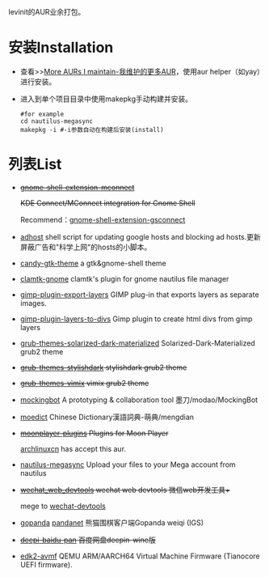 levinit的AUR业余打包。

# 安装Installation

- 查看>>[More AURs I maintain-我维护的更多AUR](https://aur.archlinux.org/packages/?SeB=m&K=levinit)，使用aur helper（如yay）进行安装。

- 进入到单个项目目录中使用makepkg手动构建并安装。

  ```shell
  #for example
  cd nautilus-megasync
  makepkg -i #-i参数自动在构建后安装(install)
  ```

# 列表List

- ~~[gnome-shell-extension-mconnect](https://aur.archlinux.org/packages/gnome-shell-extension-mconnect/)~~

  ~~KDE Connect/MConnect integration for Gnome Shell~~

  Recommend：[gnome-shell-extension-gsconnect](https://aur.archlinux.org/packages/gnome-shell-extension-gsconnect/)

- [adhost](https://github.com/levinit/adhosts)  shell script for updating google hosts and blocking ad hosts.更新屏蔽广告和"科学上网"的hosts的小脚本。

- [candy-gtk-theme](https://github.com/levinit/candy-gtk-theme)  a gtk&gnome-shell theme

- [clamtk-gnome](https://github.com/dave-theunsub/clamtk-gnome)  clamtk's plugin for gnome nautilus file manager

- [gimp-plugin-export-layers](https://github.com/khalim19/gimp-plugin-export-layers)  GIMP plug-in that exports layers as separate images.

- [gimp-plugin-layers-to-divs](https://github.com/MrHeadwar/Layerstodivs) Gimp plugin to create html divs from gimp layers

- [grub-themes-solarized-dark-materialized](https://www.gnome-look.org/p/1180510/) Solarized-Dark-Materialized grub2 theme

- ~~[grub-themes-stylishdark](https://github.com/vinceliuice/grub2-themes)  stylishdark grub2 theme~~

- ~~[grub-themes-vimix](https://github.com/vinceliuice/grub2-themes)  vimix grub2 theme~~

- [mockingbot](https://mockingbot.com/downloads)  A prototyping & collaboration tool 墨刀/modao/MockingBot

- [moedict](https://racklin.github.io/moedict-desktop/download.html)  Chinese Dictionary漢語詞典-萌典/mengdian

- ~~[moonplayer-plugins](https://github.com/coslyk/moonplayer-plugins)  Plugins for Moon Player~~

  [archlinuxcn](https://github.com/archlinuxcn/repo/tree/master/moonplayer-plugins) has accept this aur.

- [nautilus-megasync](https://mega.co.nz/#sync)  Upload your files to your Mega account from nautilus

- ~~[wechat_web_devtools](https://github.com/cytle/wechat_web_devtools)  wechat web devtools 微信web开发工具+~~

  mege to [wechat-devtools](https://aur.archlinux.org/packages/wechat-devtools/)

- [gopanda](https://aur.archlinux.org/packages/gopanda/) [pandanet](https://pandanet-igs.com/communities/pandanet)  熊猫围棋客户端Gopanda weiqi (IGS)

- ~~[deepi-baidu-pan](https://aur.archlinux.org/packages/deepin-baidu-pan/)  百度网盘deepin-wine版~~

- [edk2-avmf](https://aur.archlinux.org/packages/edk2-avmf/) QEMU ARM/AARCH64 Virtual Machine Firmware (Tianocore UEFI firmware).

